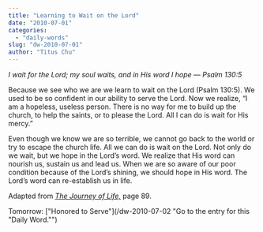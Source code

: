 ```yaml
---
title: "Learning to Wait on the Lord"
date: "2010-07-01"
categories: 
  - "daily-words"
slug: "dw-2010-07-01"
author: "Titus Chu"
---
```


_I wait for the Lord; my soul waits, and in His word I hope — Psalm 130:5_

Because we see who we are we learn to wait on the Lord (Psalm 130:5). We used to be so confident in our ability to serve the Lord. Now we realize, “I am a hopeless, useless person. There is no way for me to build up the church, to help the saints, or to please the Lord. All I can do is wait for His mercy.”

Even though we know we are so terrible, we cannot go back to the world or try to escape the church life. All we can do is wait on the Lord. Not only do we wait, but we hope in the Lord’s word. We realize that His word can nourish us, sustain us and lead us. When we are so aware of our poor condition because of the Lord’s shining, we should hope in His word. The Lord’s word can re-establish us in life.

Adapted from _[The Journey of Life,](/book-journey/ "Go to the listing for this book.")_ page 89.

Tomorrow: ["Honored to Serve"](/dw-2010-07-02 "Go to the entry for this "Daily Word."")

